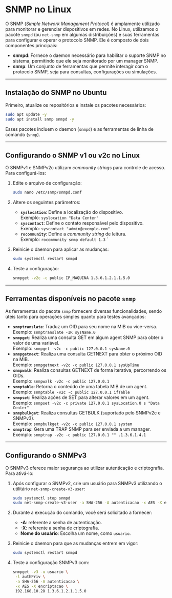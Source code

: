 # **SNMP no Linux**

O SNMP (*Simple Network Management Protocol*) é amplamente utilizado para monitorar e gerenciar dispositivos em redes. No Linux, utilizamos o pacote `snmpd` (ou `net-snmp` em algumas distribuições) e suas ferramentas para configurar e operar o protocolo SNMP. Ele é composto de dois componentes principais:

- **snmpd**: Fornece o daemon necessário para habilitar o suporte SNMP no sistema, permitindo que ele seja monitorado por um manager SNMP.
- **snmp**: Um conjunto de ferramentas que permite interagir com o protocolo SNMP, seja para consultas, configurações ou simulações.

---

## **Instalação do SNMP no Ubuntu**
Primeiro, atualize os repositórios e instale os pacotes necessários:

```bash
sudo apt update -y
sudo apt install snmp snmpd -y
```

Esses pacotes incluem o daemon (`snmpd`) e as ferramentas de linha de comando (`snmp`).

---

## **Configurando o SNMP v1 ou v2c no Linux**

O SNMPv1 e SNMPv2c utilizam *community strings* para controle de acesso. Para configurá-los:

1. Edite o arquivo de configuração:
   ```bash
   sudo nano /etc/snmp/snmpd.conf
   ```

2. Altere os seguintes parâmetros:
   - **`syslocation`**: Define a localização do dispositivo.  
     Exemplo: `syslocation "Data Center"`
   - **`syscontact`**: Define o contato responsável pelo dispositivo.  
     Exemplo: `syscontact "admin@exemplo.com"`
   - **`rocommunity`**: Define a *community string* de leitura.  
     Exemplo: `rocommunity snmp default 1.3`
`

1. Reinicie o daemon para aplicar as mudanças:
   ```bash
   sudo systemctl restart snmpd
   ```

2. Teste a configuração:
   ```bash
   snmpget -v2c -c public IP_MAQUINA 1.3.6.1.2.1.1.5.0
   ```

---

## **Ferramentas disponíveis no pacote `snmp`**

As ferramentas do pacote `snmp` fornecem diversas funcionalidades, sendo úteis tanto para operações simples quanto para testes avançados:

- **`snmptranslate`**: Traduz um OID para seu nome na MIB ou vice-versa.  
  Exemplo: `snmptranslate -IR sysName.0`
- **`snmpget`**: Realiza uma consulta GET em algum agent SNMP para obter o valor de uma variável.  
  Exemplo: `snmpget -v2c -c public 127.0.0.1 sysName.0`
- **`snmpgetnext`**: Realiza uma consulta GETNEXT para obter o próximo OID na MIB.  
  Exemplo: `snmpgetnext -v2c -c public 127.0.0.1 sysUpTime`
- **`snmpwalk`**: Realiza consultas GETNEXT de forma iterativa, percorrendo os OIDs.  
  Exemplo: `snmpwalk -v2c -c public 127.0.0.1`
- **`snmptable`**: Retorna o conteúdo de uma tabela MIB de um agent.  
  Exemplo: `snmptable -v2c -c public 127.0.0.1 ifTable`
- **`snmpset`**: Realiza ações de SET para alterar valores em um agent.  
  Exemplo: `snmpset -v2c -c private 127.0.0.1 sysLocation.0 s "Data Center"`
- **`snmpbulkget`**: Realiza consultas GETBULK (suportado pelo SNMPv2c e SNMPv3).  
  Exemplo: `snmpbulkget -v2c -c public 127.0.0.1 system`
- **`snmptrap`**: Gera uma TRAP SNMP para ser enviada a um manager.  
  Exemplo: `snmptrap -v2c -c public 127.0.0.1 "" .1.3.6.1.4.1`

---

## **Configurando o SNMPv3**

O SNMPv3 oferece maior segurança ao utilizar autenticação e criptografia. Para ativá-lo:

1. Após configurar o SNMPv2, crie um usuário para SNMPv3 utilizando o utilitário `net-snmp-create-v3-user`:

   ```bash
   sudo systemctl stop snmpd
   sudo net-snmp-create-v3-user -a SHA-256 -A autenticacao -x AES -X encriptacao usuario
   ```

2. Durante a execução do comando, você será solicitado a fornecer:
   - **-A**: referente a senha de autenticação.
   - **-X**: referente a senha de criptografia.
   - **Nome do usuário**: Escolha um nome, como `usuario`.

3. Reinicie o daemon para que as mudanças entrem em vigor:
   ```bash
   sudo systemctl restart snmpd
   ```

4. Teste a configuração SNMPv3 com:
   ```bash
   snmpget -v3 -u usuario \
    -l authPriv \
    -a SHA-256 -A autenticacao \
    -x AES -X encriptacao \
    192.168.10.28 1.3.6.1.2.1.1.5.0
   ```
